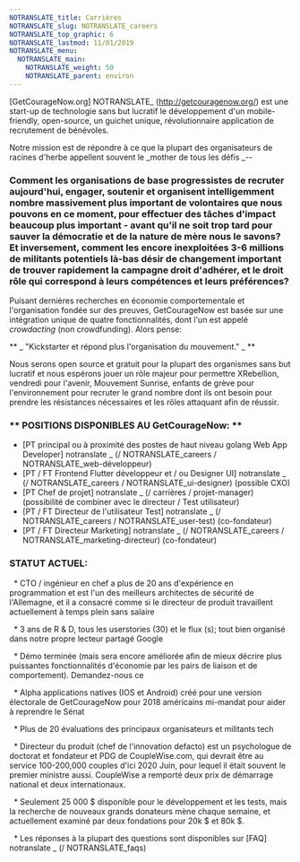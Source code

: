 ```yaml
---
NOTRANSLATE_title: Carrières
NOTRANSLATE_slug: NOTRANSLATE_careers
NOTRANSLATE_top_graphic: 6
NOTRANSLATE_lastmod: 11/01/2019
NOTRANSLATE_menu:
  NOTRANSLATE_main:
    NOTRANSLATE_weight: 50
    NOTRANSLATE_parent: environ
---
```


[GetCourageNow.org] NOTRANSLATE_ (http://getcouragenow.org/) est une start-up de technologie sans but lucratif le développement d'un mobile-friendly, open-source, un guichet unique, révolutionnaire application de recrutement de bénévoles.

Notre mission est de répondre à ce que la plupart des organisateurs de racines d'herbe appellent souvent le _mother de tous les défis _--

### Comment les organisations de base progressistes de recruter aujourd'hui, engager, soutenir et organisent intelligemment nombre massivement plus important de volontaires que nous pouvons en ce moment, pour effectuer des tâches d'impact beaucoup plus important - avant qu'il ne soit trop tard pour sauver la démocratie et de la nature de mère nous le savons? Et inversement, comment les encore inexploitées 3-6 millions de militants potentiels là-bas désir de changement important de trouver rapidement la campagne droit d'adhérer, et le droit rôle qui correspond à leurs compétences et leurs préférences?

Puisant dernières recherches en économie comportementale et l'organisation fondée sur des preuves, GetCourageNow est basée sur une intégration unique de quatre fonctionnalités, dont l'un est appelé _crowdacting_ (non crowdfunding). Alors pense:

** _ "Kickstarter et répond plus l'organisation du mouvement." _ **

Nous serons open source et gratuit pour la plupart des organismes sans but lucratif et nous espérons jouer un rôle majeur pour permettre XRebellion, vendredi pour l'avenir, Mouvement Sunrise, enfants de grève pour l'environnement pour recruter le grand nombre dont ils ont besoin pour prendre les résistances nécessaires et les rôles attaquant afin de réussir.

### ** POSITIONS DISPONIBLES AU GetCourageNow: **

- [PT principal ou à proximité des postes de haut niveau golang Web App Developer] notranslate _ (/ NOTRANSLATE_careers / NOTRANSLATE_web-développeur)
- [PT / FT Frontend Flutter développeur et / ou Designer UI] notranslate _ (/ NOTRANSLATE_careers / NOTRANSLATE_ui-designer) (possible CXO)
- [PT Chef de projet] notranslate _ (/ carrières / projet-manager) (possibilité de combiner avec le directeur / Test utilisateur)
- [PT / FT Directeur de l'utilisateur Test] notranslate _ (/ NOTRANSLATE_careers / NOTRANSLATE_user-test) (co-fondateur)
- [PT / FT Directeur Marketing] notranslate _ (/ NOTRANSLATE_careers / NOTRANSLATE_marketing-directeur) (co-fondateur)

### **STATUT ACTUEL:**

  * CTO / ingénieur en chef a plus de 20 ans d'expérience en programmation et est l'un des meilleurs architectes de sécurité de l'Allemagne, et il a consacré comme si le directeur de produit travaillent actuellement à temps plein sans salaire

  * 3 ans de R & D, tous les userstories (30) et le flux (s); tout bien organisé dans notre propre lecteur partagé Google

  * Démo terminée (mais sera encore améliorée afin de mieux décrire plus puissantes fonctionnalités d'économie par les pairs de liaison et de comportement). Demandez-nous ce

  * Alpha applications natives (IOS et Android) créé pour une version électorale de GetCourageNow pour 2018 américains mi-mandat pour aider à reprendre le Sénat

  * Plus de 20 évaluations des principaux organisateurs et militants tech

  * Directeur du produit (chef de l'innovation defacto) est un psychologue de doctorat et fondateur et PDG de CoupleWise.com, qui devrait être au service 100-200,000 couples d'ici 2020 Juin, pour lequel il était souvent le premier ministre aussi. CoupleWise a remporté deux prix de démarrage national et deux internationaux.

  * Seulement 25 000 $ disponible pour le développement et les tests, mais la recherche de nouveaux grands donateurs mène chaque semaine, et actuellement examiné par deux fondations pour 20k $ et 80k $.

  * Les réponses à la plupart des questions sont disponibles sur [FAQ] notranslate _ (/ NOTRANSLATE_faqs)
